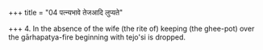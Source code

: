+++
title = "04 पत्न्यभावे तेजआदि लुप्यते"

+++
4. In the absence of the wife (the rite of) keeping (the ghee-pot) over the gārhapatya-fire beginning with tejo'si is dropped.  
